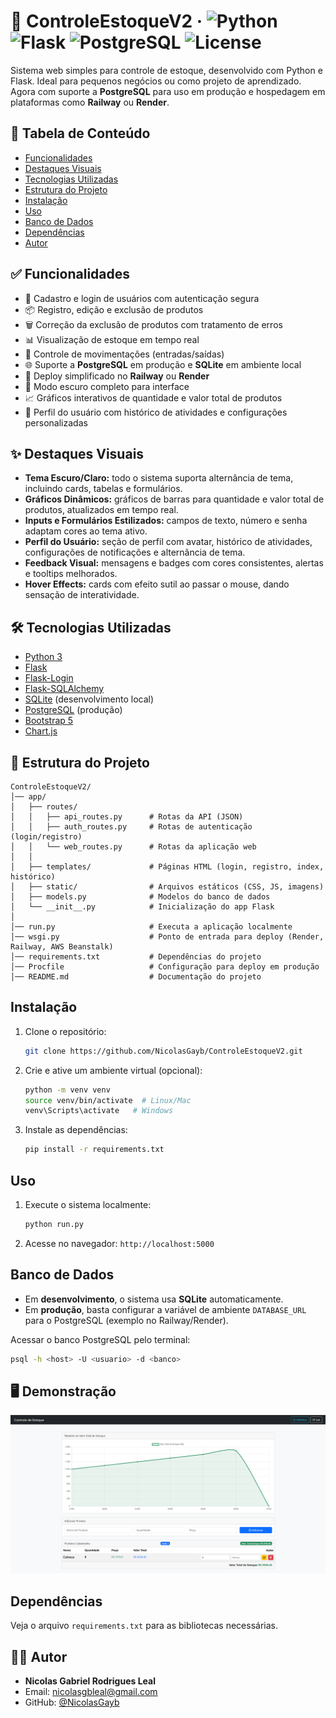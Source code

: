# 🧮 ControleEstoqueV2 · ![Python](https://img.shields.io/badge/Python-3.10-blue) ![Flask](https://img.shields.io/badge/Flask-2.3-lightgrey) ![PostgreSQL](https://img.shields.io/badge/PostgreSQL-15-blue) ![License](https://img.shields.io/badge/License-MIT-green)

Sistema web simples para controle de estoque, desenvolvido com Python e Flask. Ideal para pequenos negócios ou como projeto de aprendizado.  
Agora com suporte a **PostgreSQL** para uso em produção e hospedagem em plataformas como **Railway** ou **Render**.

## 📑 Tabela de Conteúdo

- [Funcionalidades](#funcionalidades)
- [Destaques Visuais](#destaques-visuais)
- [Tecnologias Utilizadas](#tecnologias-utilizadas)
- [Estrutura do Projeto](#estrutura-do-projeto)
- [Instalação](#instalação)
- [Uso](#uso)
- [Banco de Dados](#banco-de-dados)
- [Dependências](#dependências)
- [Autor](#autor)

## ✅ Funcionalidades

- 👤 Cadastro e login de usuários com autenticação segura
- 📦 Registro, edição e exclusão de produtos
- 🗑 Correção da exclusão de produtos com tratamento de erros
- 📊 Visualização de estoque em tempo real
- 🔄 Controle de movimentações (entradas/saídas)
- 🌐 Suporte a **PostgreSQL** em produção e **SQLite** em ambiente local
- 🚀 Deploy simplificado no **Railway** ou **Render**
- 🌙 Modo escuro completo para interface
- 📈 Gráficos interativos de quantidade e valor total de produtos
- 📝 Perfil do usuário com histórico de atividades e configurações personalizadas

## ✨ Destaques Visuais

- **Tema Escuro/Claro:** todo o sistema suporta alternância de tema, incluindo cards, tabelas e formulários.
- **Gráficos Dinâmicos:** gráficos de barras para quantidade e valor total de produtos, atualizados em tempo real.
- **Inputs e Formulários Estilizados:** campos de texto, número e senha adaptam cores ao tema ativo.
- **Perfil do Usuário:** seção de perfil com avatar, histórico de atividades, configurações de notificações e alternância de tema.
- **Feedback Visual:** mensagens e badges com cores consistentes, alertas e tooltips melhorados.
- **Hover Effects:** cards com efeito sutil ao passar o mouse, dando sensação de interatividade.

## 🛠 Tecnologias Utilizadas

- [Python 3](https://www.python.org/)
- [Flask](https://flask.palletsprojects.com/)
- [Flask-Login](https://flask-login.readthedocs.io/)
- [Flask-SQLAlchemy](https://flask-sqlalchemy.palletsprojects.com/)
- [SQLite](https://www.sqlite.org/index.html) (desenvolvimento local)
- [PostgreSQL](https://www.postgresql.org/) (produção)
- [Bootstrap 5](https://getbootstrap.com/)
- [Chart.js](https://www.chartjs.org/)

## 🚀 Estrutura do Projeto

    ControleEstoqueV2/
    │── app/
    │   ├── routes/
    │   │   ├── api_routes.py      # Rotas da API (JSON)
    │   │   ├── auth_routes.py     # Rotas de autenticação (login/registro)
    │   │   └── web_routes.py      # Rotas da aplicação web
    │   │
    │   ├── templates/             # Páginas HTML (login, registro, index, histórico)
    │   ├── static/                # Arquivos estáticos (CSS, JS, imagens)
    │   ├── models.py              # Modelos do banco de dados
    │   └── __init__.py            # Inicialização do app Flask
    │
    │── run.py                     # Executa a aplicação localmente
    │── wsgi.py                    # Ponto de entrada para deploy (Render, Railway, AWS Beanstalk)
    │── requirements.txt           # Dependências do projeto
    │── Procfile                   # Configuração para deploy em produção
    │── README.md                  # Documentação do projeto

## Instalação

1.  Clone o repositório:

    ``` bash
    git clone https://github.com/NicolasGayb/ControleEstoqueV2.git
    ```

2.  Crie e ative um ambiente virtual (opcional):

    ``` bash
    python -m venv venv
    source venv/bin/activate  # Linux/Mac
    venv\Scripts\activate   # Windows
    ```

3.  Instale as dependências:

    ``` bash
    pip install -r requirements.txt
    ```

## Uso

1.  Execute o sistema localmente:

    ``` bash
    python run.py
    ```

2.  Acesse no navegador: `http://localhost:5000`

## Banco de Dados

-   Em **desenvolvimento**, o sistema usa **SQLite** automaticamente.
-   Em **produção**, basta configurar a variável de ambiente
    `DATABASE_URL` para o PostgreSQL (exemplo no Railway/Render).

Acessar o banco PostgreSQL pelo terminal:

``` bash
psql -h <host> -U <usuario> -d <banco>
```

## 🖥 Demonstração

![Tela inicial](app/static/demo.png)

## Dependências

Veja o arquivo `requirements.txt` para as bibliotecas necessárias.

## 👨‍💻 Autor

-   **Nicolas Gabriel Rodrigues Leal**
-   Email: <nicolasgbleal@gmail.com>
-   GitHub: [@NicolasGayb](https://github.com/NicolasGayb)
